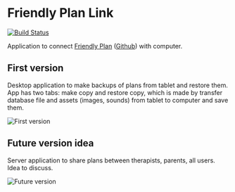 # **Friendly Plan Link**
[![Build Status](https://travis-ci.org/autyzm-pg/friendly-plans-link.svg?branch=travis_configuration)](https://travis-ci.org/autyzm-pg/friendly-plans-link)

Application to connect [Friendly Plan](http://autyzm.eti.pg.gda.pl/przyjaznyplan/) ([Github](https://github.com/autyzm-pg/friendly-plans)) with computer.


## First version

Desktop application to make backups of plans from tablet and restore them.
App has two tabs: make copy  and restore copy, which is made by transfer database file and assets (images, sounds) from tablet to computer and save them.

![First version](https://github.com/autyzm-pg/friendly-plans-link/blob/master/doc/planLink-version1.png)

## Future version idea

Server application to share plans between therapists, parents, all users. Idea to discuss.

![Future version](https://github.com/autyzm-pg/friendly-plans-link/blob/master/doc/planLink-versionFuture.png)
